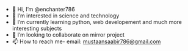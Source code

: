 - 👋 Hi, I’m @enchanter786
- 👀 I’m interested in science and technology
- 🌱 I’m currently learning python, web developement and much more interesting subjects
- 💞️ I’m looking to collaborate on mirror project
- 📫 How to reach me- email: mustaansaabir786@gmail.com

<!---
enchanter786/enchanter786 is a ✨ special ✨ repository because its `README.md` (this file) appears on your GitHub profile.
You can click the Preview link to take a look at your changes.
--->
